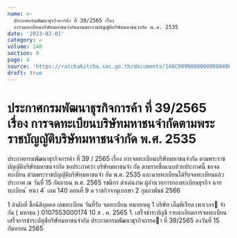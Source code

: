 ```yaml
---
name: >-
  ประกาศกรมพัฒนาธุรกิจการค้า ที่ 39/2565 เรื่อง
  การจดทะเบียนบริษัทมหาชนจำกัดตามพระราชบัญญัติบริษัทมหาชนจำกัด พ.ศ. 2535
date: '2023-02-01'
category: ค
volume: 140
section: 9
page: 4
source: 'https://ratchakitcha.soc.go.th/documents/140C009N0000000000400.pdf'
draft: true
---
```


# ประกาศกรมพัฒนาธุรกิจการค้า ที่ 39/2565 เรื่อง การจดทะเบียนบริษัทมหาชนจำกัดตามพระราชบัญญัติบริษัทมหาชนจำกัด พ.ศ. 2535

ประกาศกรมพัฒนาธุรกิจการค้า ที่ 39 / 2565 เรื่อง การจดทะเบียนบริษัทมหาชนจำกัด ตามพระราชบัญญัติบริษัทมหาชนจากัด ขอประกาศว่า บริษัทมหาชนจำ กัด ตามรายชื่อแนบท้ายประกาศนี้ ขอจดทะเบียน ตำมพระราชบัญญัติบริษัทมหาชนจำ กัด พ.ศ. 2535 และนายทะเบียนได้รับจดทะเบียนแล้ว ประกาศ ณ วันที่ 15 กันยายน พ.ศ. 2565 รชนีกร ดำเด่นงาม ผู้อำนวยการกองทะเบียนธุรกิจ นายทะเบียน ้ หนา 4 ่ เลม 140 ตอนที่ 9 ค ราชกิจจานุเบกษา 2 กุมภาพันธ์ 2566

1 ลําดับที่ ชื่อนิติบุคคล เลขทะเบียน วันที่รับ จดทะเบียน หมายเหตุ 1 บริษัท เอ็มพีเรียล เพาเวอร จํากัด ( มหาชน ) 0107553000174 10 ส . ค. 2565 1. เสร็จชําระบัญชี รายละเอียดการจดทะเบียนเสร็จการชําระบัญชีบริษัทมหาชนจํากัด ประกาศกรมพัฒนาธุรกิจการคา ที่ 39/2565 ลงวันที่ 15 กันยายน 2565
